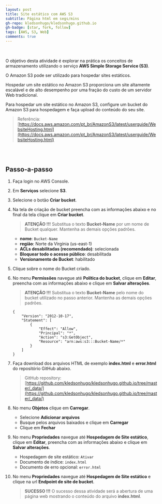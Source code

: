 ```yaml
---
layout: post
title: Site estático com AWS S3
subtitle: Página html em segs/mins
gh-repo: kledsonhugo/kledsonhugo.github.io
gh-badge: [star, fork, follow]
tags: [AWS, S3, Web]
comments: true
---
```

<br/><br/>
O objetivo desta atividade é explorar na prática os conceitos de armazenamento utilizando o serviço **AWS Simple Storage Service (S3)**.

O Amazon S3 pode ser utilizado para hospedar sites estáticos.

Hospedar um site estático no Amazon S3 proporciona um site altamente escalável e de alto desempenho por uma fração do custo de um servidor Web tradicional.

Para hospedar um site estático no Amazon S3, configure um bucket do Amazon S3 para hospedagem e faça upload do conteúdo do seu site.

> Referência: [https://docs.aws.amazon.com/pt_br/AmazonS3/latest/userguide/WebsiteHosting.html](https://docs.aws.amazon.com/pt_br/AmazonS3/latest/userguide/WebsiteHosting.html)

<br/><br/>
## Passo-a-passo

1. Faça login no AWS Console.

2. Em **Serviços** selecione **S3**.

3. Selecione o botão **Criar bucket**.

4. Na tela de criação de bucket preencha com as informações abaixo e no final da tela clique em  **Criar bucket**.

   > **ATENÇÃO !!!** Substitua o texto **Bucket-Name** por um nome de Bucket qualquer. Mantenha as demais opções padrões. 

   - **nome**: `Bucket-Name`
   - **região**: Norte da Virgínia (us-east-1)
   - **ACLs desabilitadas (recomendado)**: selecionada
   - **Bloquear todo o acesso público**: desabilitada
   - **Versionamento de Bucket**: habilitado

5. Clique sobre o nome do Bucket criado.

6. No menu **Permissões** navegue até **Política do bucket**, clique em **Editar**, preencha com as informações abaixo e clique em **Salvar alterações**.

   > **ATENÇÃO !!!** Substitua o texto **Bucket-Name** pelo nome do bucket utilizado no passo anterior. Mantenha as demais opções padrões. 

    ```
    {
        "Version": "2012-10-17",
        "Statement": [
            {
                "Effect": "Allow",
                "Principal": "*",
                "Action": "s3:GetObject",
                "Resource": "arn:aws:s3:::Bucket-Name/*"
            }
        ]
    }
    ```   

7. Faça download dos arquivos HTML de exemplo **index.html** e **error.html** do repositório GitHub abaixo.
 
   > GitHub repository: [https://github.com/kledsonhugo/kledsonhugo.github.io/tree/master/_data/](https://github.com/kledsonhugo/kledsonhugo.github.io/tree/master/_data/)

8. No menu **Objetos** clique em **Carregar**.

   - Selecione **Adicionar arquivos**
   - Busque pelos arquivos baixados e clique em **Carregar**
   - Clique em **Fechar**

9. No menu **Propriedades** navegue até **Hospedagem de Site estático**, clique em **Editar**, preencha com as informações abaixo e clique em **Salvar alterações**.

   - Hospedagem de site estático: `Ativar`
   - Documento de índice: `index.html`
   - Documento de erro opcional: `error.html`

10. No menu **Propriedades** navegue até **Hospedagem de Site estático** e clique na url **Endpoint de site de bucket**.

    > **SUCESSO !!!** O sucesso dessa atividade será a abertura de uma página web mostrando o conteúdo do arquivo **index.html**.

<br/><br/>
